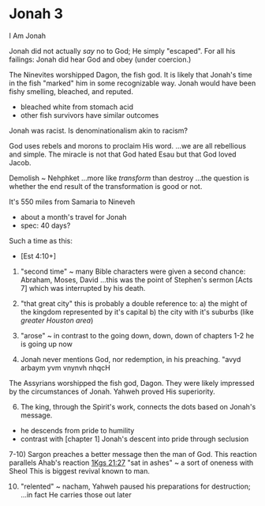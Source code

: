 # Jonah 3

I Am Jonah


Jonah did not actually _say_ no to God;
He simply "escaped".
For all his failings: Jonah did hear God and obey (under coercion.)

The Ninevites worshipped Dagon, the fish god.
It is likely that Jonah's time in the fish "marked" him in some recognizable way.
Jonah would have been fishy smelling, bleached, and reputed.
- bleached white from stomach acid
- other fish survivors have similar outcomes

Jonah was racist.
Is denominationalism akin to racism?

God uses rebels and morons to proclaim His word.
...we are all rebellious and simple.
The miracle is not that God hated Esau but that God loved Jacob.

Demolish ~ Nehphket
...more like _transform_ than destroy
...the question is whether the end result of the transformation is good or not.

It's 550 miles from Samaria to Nineveh
- about a month's travel for Jonah
- spec: 40 days?

Such a time as this:
- [Est 4:10+]


1) "second time" ~ many Bible characters were given a second chance: Abraham, Moses, David
...this was the point of Stephen's sermon [Acts 7] which was interrupted by his death.

2) "that great city" this is probably a double reference to:
    a) the might of the kingdom represented by it's capital
    b) the city with it's suburbs (like _greater Houston area_)

3) "arose" ~ in contrast to the going down, down, down of chapters 1-2 he is going up now

4) Jonah never mentions God, nor redemption, in his preaching.
"avyd arbaym yvm vnynvh nhqcH

The Assyrians worshipped the fish god, Dagon.
They were likely impressed by the circumstances of Jonah.
Yahweh proved His superiority.


6) The king, through the Spirit's work, connects the dots based on Jonah's message.
- he descends from pride to humility
- contrast with [chapter 1] Jonah's descent into pride through seclusion

7-10) Sargon preaches a better message then the man of God.
This reaction parallels Ahab's reaction [1Kgs 21:27]()
"sat in ashes" ~ a sort of oneness with Sheol
This is biggest revival known to man.

10) "relented" ~ nacham, Yahweh paused his preparations for destruction;
...in fact He carries those out later



